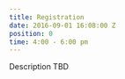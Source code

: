 ```yaml
---
title: Registration
date: 2016-09-01 16:08:00 Z
position: 0
time: 4:00 - 6:00 pm
---
```


Description TBD